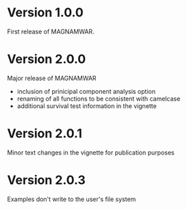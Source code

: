 # Version 1.0.0

First release of MAGNAMWAR.

# Version 2.0.0

Major release of MAGNAMWAR
* inclusion of prinicipal component analysis option
* renaming of all functions to be consistent with camelcase
* additional survival test information in the vignette

# Version 2.0.1

Minor text changes in the vignette for publication purposes

# Version 2.0.3

Examples don't write to the user's file system